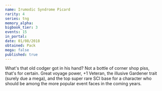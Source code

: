 ```yaml
---
name: Irumodic Syndrome Picard
rarity: 4
series: tng
memory_alpha:
bigbook_tier: 3
events: 15
in_portal:
date: 01/08/2018
obtained: Pack
mega: false
published: true
---
```


What's that old codger got in his hand? Not a bottle of corner shop piss, that's for certain. Great voyage power, +1 Veteran, the illusive Gardener trait (surely due a mega), and the top super rare SCI base for a character who should be among the more popular event faces in the coming years.

